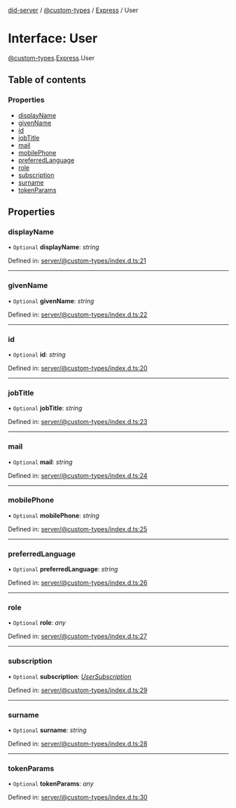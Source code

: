 [did-server](../README.md) / [@custom-types](../modules/_custom_types.md) / [Express](../modules/_custom_types.express.md) / User

# Interface: User

[@custom-types](../modules/_custom_types.md).[Express](../modules/_custom_types.express.md).User

## Table of contents

### Properties

- [displayName](_custom_types.express.user.md#displayname)
- [givenName](_custom_types.express.user.md#givenname)
- [id](_custom_types.express.user.md#id)
- [jobTitle](_custom_types.express.user.md#jobtitle)
- [mail](_custom_types.express.user.md#mail)
- [mobilePhone](_custom_types.express.user.md#mobilephone)
- [preferredLanguage](_custom_types.express.user.md#preferredlanguage)
- [role](_custom_types.express.user.md#role)
- [subscription](_custom_types.express.user.md#subscription)
- [surname](_custom_types.express.user.md#surname)
- [tokenParams](_custom_types.express.user.md#tokenparams)

## Properties

### displayName

• `Optional` **displayName**: *string*

Defined in: [server/@custom-types/index.d.ts:21](https://github.com/Puzzlepart/did/blob/ea0aea7b/server/@custom-types/index.d.ts#L21)

___

### givenName

• `Optional` **givenName**: *string*

Defined in: [server/@custom-types/index.d.ts:22](https://github.com/Puzzlepart/did/blob/ea0aea7b/server/@custom-types/index.d.ts#L22)

___

### id

• `Optional` **id**: *string*

Defined in: [server/@custom-types/index.d.ts:20](https://github.com/Puzzlepart/did/blob/ea0aea7b/server/@custom-types/index.d.ts#L20)

___

### jobTitle

• `Optional` **jobTitle**: *string*

Defined in: [server/@custom-types/index.d.ts:23](https://github.com/Puzzlepart/did/blob/ea0aea7b/server/@custom-types/index.d.ts#L23)

___

### mail

• `Optional` **mail**: *string*

Defined in: [server/@custom-types/index.d.ts:24](https://github.com/Puzzlepart/did/blob/ea0aea7b/server/@custom-types/index.d.ts#L24)

___

### mobilePhone

• `Optional` **mobilePhone**: *string*

Defined in: [server/@custom-types/index.d.ts:25](https://github.com/Puzzlepart/did/blob/ea0aea7b/server/@custom-types/index.d.ts#L25)

___

### preferredLanguage

• `Optional` **preferredLanguage**: *string*

Defined in: [server/@custom-types/index.d.ts:26](https://github.com/Puzzlepart/did/blob/ea0aea7b/server/@custom-types/index.d.ts#L26)

___

### role

• `Optional` **role**: *any*

Defined in: [server/@custom-types/index.d.ts:27](https://github.com/Puzzlepart/did/blob/ea0aea7b/server/@custom-types/index.d.ts#L27)

___

### subscription

• `Optional` **subscription**: [*UserSubscription*](_custom_types.express.usersubscription.md)

Defined in: [server/@custom-types/index.d.ts:29](https://github.com/Puzzlepart/did/blob/ea0aea7b/server/@custom-types/index.d.ts#L29)

___

### surname

• `Optional` **surname**: *string*

Defined in: [server/@custom-types/index.d.ts:28](https://github.com/Puzzlepart/did/blob/ea0aea7b/server/@custom-types/index.d.ts#L28)

___

### tokenParams

• `Optional` **tokenParams**: *any*

Defined in: [server/@custom-types/index.d.ts:30](https://github.com/Puzzlepart/did/blob/ea0aea7b/server/@custom-types/index.d.ts#L30)

